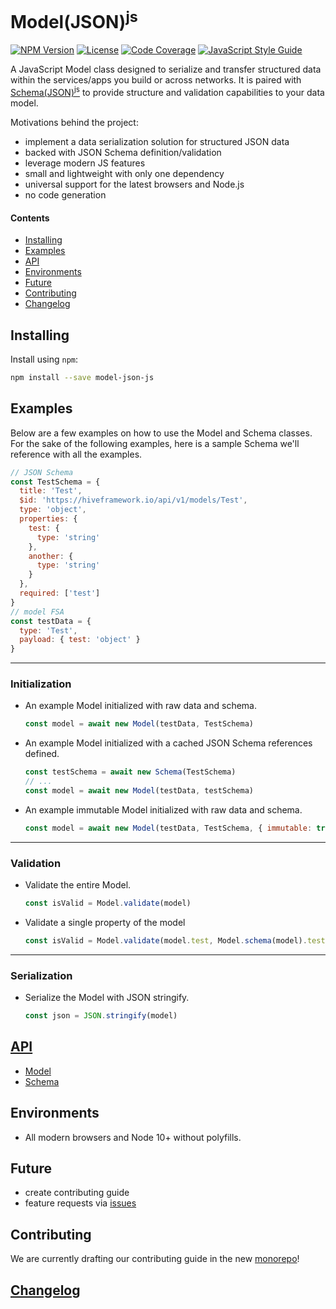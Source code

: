 # Model(JSON)<sup>js</sup>

[![NPM Version][npm-image]][npm-url]
[![License][license-image]][license-url]
[![Code Coverage][codecov-image]][codecov-url]
[![JavaScript Style Guide][style-image]][style-url]

A JavaScript Model class designed to serialize and transfer structured data within the services/apps you build or across networks. It is paired with [Schema(JSON)<sup>js</sup>](https://fnalabs.github.io/schema-json-js/) to provide structure and validation capabilities to your data model.

Motivations behind the project:

- implement a data serialization solution for structured JSON data
- backed with JSON Schema definition/validation
- leverage modern JS features
- small and lightweight with only one dependency
- universal support for the latest browsers and Node.js
- no code generation

#### Contents

- [Installing](#installing)
- [Examples](#examples)
- [API](#api)
- [Environments](#environments)
- [Future](#future)
- [Contributing](#contributing)
- [Changelog](#changelog)

## Installing

Install using `npm`:

```sh
npm install --save model-json-js
```

## Examples

Below are a few examples on how to use the Model and Schema classes. For the sake of the following examples, here is a sample Schema we'll reference with all the examples.

```javascript
// JSON Schema
const TestSchema = {
  title: 'Test',
  $id: 'https://hiveframework.io/api/v1/models/Test',
  type: 'object',
  properties: {
    test: {
      type: 'string'
    },
    another: {
      type: 'string'
    }
  },
  required: ['test']
}
// model FSA
const testData = {
  type: 'Test',
  payload: { test: 'object' }
}
```

---

### Initialization

- An example Model initialized with raw data and schema.

  ```javascript
  const model = await new Model(testData, TestSchema)
  ```

- An example Model initialized with a cached JSON Schema references defined.

  ```javascript
  const testSchema = await new Schema(TestSchema)
  // ...
  const model = await new Model(testData, testSchema)
  ```

- An example immutable Model initialized with raw data and schema.

  ```javascript
  const model = await new Model(testData, TestSchema, { immutable: true })
  ```

---

### Validation

- Validate the entire Model.

  ```javascript
  const isValid = Model.validate(model)
  ```

- Validate a single property of the model

  ```javascript
  const isValid = Model.validate(model.test, Model.schema(model).test)
  ```

---

### Serialization

- Serialize the Model with JSON stringify.

  ```javascript
  const json = JSON.stringify(model)
  ```

## [API](https://fnalabs.github.io/schema-json-js/)

- [Model](https://fnalabs.github.io/model-json-js/Model.html)
- [Schema](https://fnalabs.github.io/model-json-js/Schema.html)

## Environments

- All modern browsers and Node 10+ without polyfills.

## Future

- create contributing guide
- feature requests via [issues](https://github.com/fnalabs/lib-js/issues)

## Contributing

We are currently drafting our contributing guide in the new [monorepo](https://github.com/fnalabs/lib-js)!

## [Changelog](https://github.com/fnalabs/lib-js/releases)

[npm-image]: https://img.shields.io/npm/v/model-json-js.svg
[npm-url]: https://www.npmjs.com/package/model-json-js

[license-image]: https://img.shields.io/badge/License-MIT-blue.svg
[license-url]: https://github.com/fnalabs/lib-js/blob/master/packages/model-json-js/LICENSE

[codecov-image]: https://img.shields.io/codecov/c/github/fnalabs/lib-js.svg
[codecov-url]: https://codecov.io/gh/fnalabs/lib-js

[style-image]: https://img.shields.io/badge/code_style-standard-brightgreen.svg
[style-url]: https://standardjs.com
